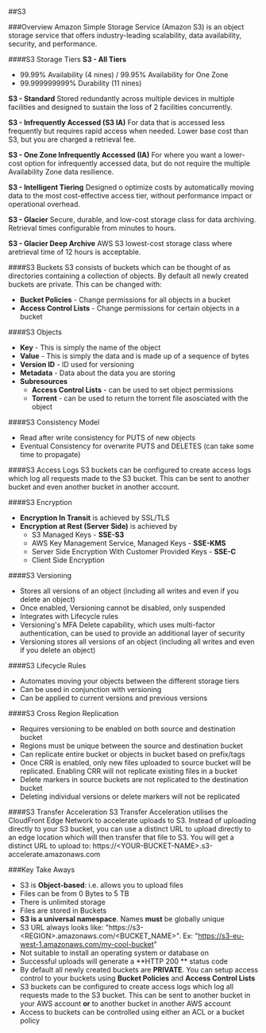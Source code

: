 ##S3

###Overview
Amazon Simple Storage Service (Amazon S3) is an object storage service that offers industry-leading scalability, data availability, security, and performance. 

####S3 Storage Tiers
**S3 - All Tiers**
- 99.99% Availability (4 nines) / 99.95% Availability for One Zone
- 99.999999999% Durability  (11 nines)

**S3 - Standard**
Stored redundantly across multiple devices in multiple facilities and designed to sustain the loss of 2 facilities concurrently.

**S3 - Infrequently Accessed (S3 IA)**
For data that is accessed less frequently but requires rapid access when needed. Lower base cost than S3, but you are charged a retrieval fee.

**S3 - One Zone Infrequently Accessed (IA)**
For where you want a lower-cost option for infrequently accessed data, but do not require the multiple Availability Zone data resilience. 

**S3 - Intelligent Tiering**
Designed o optimize costs by automatically moving data to the most cost-effective access tier, without performance impact or operational overhead.

**S3 - Glacier**
Secure, durable, and low-cost storage class for data archiving. Retrieval times configurable from minutes to hours.

**S3 - Glacier Deep Archive**
AWS S3 lowest-cost storage class where aretrieval time of 12 hours is acceptable.

####S3 Buckets
S3 consists of buckets which can be thought of as directories containing a collection of objects. By default all newly created buckets are private. This can be changed with:
- **Bucket Policies** - Change permissions for all objects in a bucket
- **Access Control Lists** - Change permissions for certain objects in a bucket

####S3 Objects
- **Key** - This is simply the name of the object
- **Value** - This is simply the data and is made up of a sequence of bytes
- **Version ID** - ID used for versioning
- **Metadata** - Data about the data you are storing
- **Subresources**
     - **Access Control Lists** - can be used to set object permissions
     - **Torrent** - can be used to return the torrent file asosciated with the object
    
####S3 Consistency Model
- Read after write consistency for PUTS of new objects
- Eventual Consistency for overwrite PUTS and DELETES (can take some time to propagate) 

####S3 Access Logs
S3 buckets can be configured to create access logs which log all requests made to the S3 bucket. This can be sent to another bucket and even another bucket in another account.

####S3 Encryption
- **Encryption In Transit** is achieved by SSL/TLS
- **Encryption at Rest (Server Side)** is achieved by
    - S3 Managed Keys - **SSE-S3**
    - AWS Key Management Service, Managed Keys - **SSE-KMS**
    - Server Side Encryption With Customer Provided Keys - **SSE-C**
    - Client Side Encryption

####S3 Versioning
- Stores all versions of an object (including all writes and even if you delete an object)
- Once enabled, Versioning cannot be disabled, only suspended
- Integrates with Lifecycle rules
- Versioning's MFA Delete capability, which uses multi-factor authentication, can be used to provide an additional layer of security
- Versioning stores all versions of an object (including all writes and even if you delete an object)

####S3 Lifecycle Rules
- Automates moving your objects between the different storage tiers
- Can be used in conjunction with versioning
- Can be applied to current versions and previous versions

####S3 Cross Region Replication
- Requires versioning to be enabled on both source and destination bucket
- Regions must be unique between the source and destination bucket
- Can replicate entire bucket or objects in bucket based on prefix/tags
- Once CRR is enabled, only new files uploaded to source bucket will be replicated. Enabling CRR will not replicate existing files in a bucket
- Delete markers in source buckets are not replicated to the destination bucket
- Deleting individual versions or delete markers will not be replicated

####S3 Transfer Acceleration
S3 Transfer Acceleration utilises the CloudFront Edge Network to accelerate uploads to S3. Instead of uploading directly to your S3 bucket, you can use a distinct URL to upload directly to an edge location which will then transfer that file to S3. You will get a distinct URL to upload to: https://<YOUR-BUCKET-NAME\>.s3-accelerate.amazonaws.com

###Key Take Aways
- S3 is **Object-based**: i.e. allows you to upload files
- Files can be from 0 Bytes to 5 TB
- There is unlimited storage
- Files are stored in Buckets
- **S3 is a universal namespace**. Names **must** be globally unique
- S3 URL always looks like: "https://s3-<REGION\>.amazonaws.com/<BUCKET_NAME\>". Ex: "https://s3-eu-west-1.amazonaws.com/my-cool-bucket"
- Not suitable to install an operating system or database on
- Successful uploads will generate a **HTTP 200 ** status code
- By default all newly created buckets are **PRIVATE**. You can setup access control to your buckets using **Bucket Policies** and **Access Control Lists**
- S3 buckets can be configured to create access logs which log all requests made to the S3 bucket. This can be sent to another bucket in your AWS account **or** to another bucket in another AWS account
- Access to buckets can be controlled using either an ACL or a bucket policy